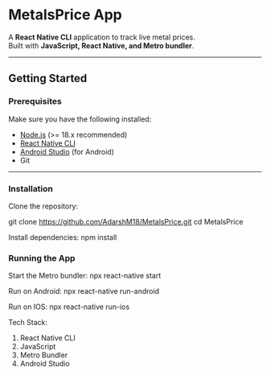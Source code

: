 # MetalsPrice App

A **React Native CLI** application to track live metal prices.  
Built with **JavaScript, React Native, and Metro bundler**.

---

## Getting Started

### Prerequisites
Make sure you have the following installed:
- [Node.js](https://nodejs.org/) (>= 18.x recommended)
- [React Native CLI](https://reactnative.dev/docs/environment-setup)
- [Android Studio](https://developer.android.com/studio) (for Android)
- Git

---

### Installation

Clone the repository:

git clone https://github.com/AdarshM18/MetalsPrice.git
cd MetalsPrice

Install dependencies: npm install

### Running the App
Start the Metro bundler: npx react-native start

Run on Android: npx react-native run-android

Run on IOS: npx react-native run-ios

Tech Stack:
1. React Native CLI
2. JavaScript
3. Metro Bundler
4. Android Studio

```bash
